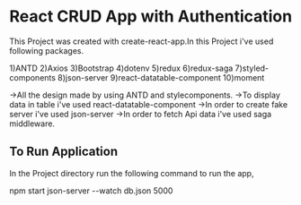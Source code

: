 # React CRUD App with Authentication

This Project was created with create-react-app.In this Project i've used following packages.

1)ANTD
2)Axios
3)Bootstrap
4)dotenv
5)redux
6)redux-saga
7)styled-components
8)json-server
9)react-datatable-component
10)moment

->All the design made by using ANTD and stylecomponents.
->To display data in table i've used react-datatable-component
->In order to create fake server i've used json-server
->In order to fetch Api data i've used saga middleware.

## To Run Application

In the Project directory run the following command to run the app,

npm start
json-server --watch db.json 5000
